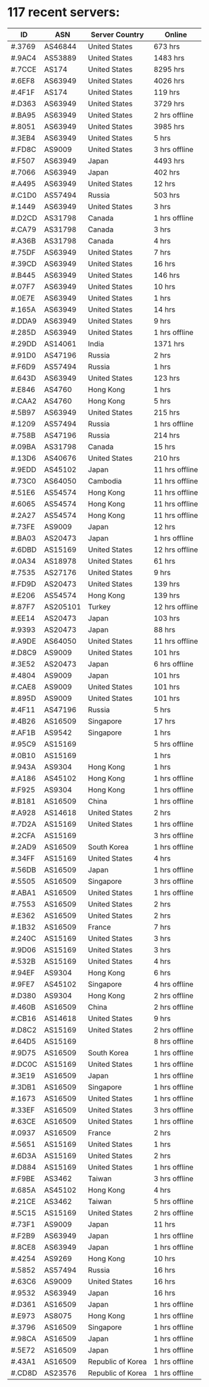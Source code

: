 # 117 recent servers:

| ID | ASN | Server Country | Online |
| ------ | ------ | ------ | ------ |
| #.3769 | AS46844 | United States | 673 hrs |
| #.9AC4 | AS53889 | United States | 1483 hrs |
| #.7CCE | AS174 | United States | 8295 hrs |
| #.6EF8 | AS63949 | United States | 4026 hrs |
| #.4F1F | AS174 | United States | 119 hrs |
| #.D363 | AS63949 | United States | 3729 hrs |
| #.BA95 | AS63949 | United States | 2 hrs offline |
| #.8051 | AS63949 | United States | 3985 hrs |
| #.3EB4 | AS63949 | United States | 5 hrs |
| #.FD8C | AS9009 | United States | 3 hrs offline |
| #.F507 | AS63949 | Japan | 4493 hrs |
| #.7066 | AS63949 | Japan | 402 hrs |
| #.A495 | AS63949 | United States | 12 hrs |
| #.C1D0 | AS57494 | Russia | 503 hrs |
| #.1449 | AS63949 | United States | 3 hrs |
| #.D2CD | AS31798 | Canada | 1 hrs offline |
| #.CA79 | AS31798 | Canada | 3 hrs |
| #.A36B | AS31798 | Canada | 4 hrs |
| #.75DF | AS63949 | United States | 7 hrs |
| #.39CD | AS63949 | United States | 16 hrs |
| #.B445 | AS63949 | United States | 146 hrs |
| #.07F7 | AS63949 | United States | 10 hrs |
| #.0E7E | AS63949 | United States | 1 hrs |
| #.165A | AS63949 | United States | 14 hrs |
| #.DDA9 | AS63949 | United States | 9 hrs |
| #.285D | AS63949 | United States | 1 hrs offline |
| #.29DD | AS14061 | India | 1371 hrs |
| #.91D0 | AS47196 | Russia | 2 hrs |
| #.F6D9 | AS57494 | Russia | 1 hrs |
| #.643D | AS63949 | United States | 123 hrs |
| #.E846 | AS4760 | Hong Kong | 1 hrs |
| #.CAA2 | AS4760 | Hong Kong | 5 hrs |
| #.5B97 | AS63949 | United States | 215 hrs |
| #.1209 | AS57494 | Russia | 1 hrs offline |
| #.758B | AS47196 | Russia | 214 hrs |
| #.09BA | AS31798 | Canada | 15 hrs |
| #.13D6 | AS40676 | United States | 210 hrs |
| #.9EDD | AS45102 | Japan | 11 hrs offline |
| #.73C0 | AS64050 | Cambodia | 11 hrs offline |
| #.51E6 | AS54574 | Hong Kong | 11 hrs offline |
| #.6065 | AS54574 | Hong Kong | 11 hrs offline |
| #.2A27 | AS54574 | Hong Kong | 11 hrs offline |
| #.73FE | AS9009 | Japan | 12 hrs |
| #.BA03 | AS20473 | Japan | 1 hrs offline |
| #.6DBD | AS15169 | United States | 12 hrs offline |
| #.0A34 | AS18978 | United States | 61 hrs |
| #.7535 | AS27176 | United States | 9 hrs |
| #.FD9D | AS20473 | United States | 139 hrs |
| #.E206 | AS54574 | Hong Kong | 139 hrs |
| #.87F7 | AS205101 | Turkey | 12 hrs offline |
| #.EE14 | AS20473 | Japan | 103 hrs |
| #.9393 | AS20473 | Japan | 88 hrs |
| #.A9DE | AS64050 | United States | 11 hrs offline |
| #.D8C9 | AS9009 | United States | 101 hrs |
| #.3E52 | AS20473 | Japan | 6 hrs offline |
| #.4804 | AS9009 | Japan | 101 hrs |
| #.CAE8 | AS9009 | United States | 101 hrs |
| #.895D | AS9009 | United States | 101 hrs |
| #.4F11 | AS47196 | Russia | 5 hrs |
| #.4B26 | AS16509 | Singapore | 17 hrs |
| #.AF1B | AS9542 | Singapore | 1 hrs |
| #.95C9 | AS15169 |  | 5 hrs offline |
| #.0B10 | AS15169 |  | 1 hrs |
| #.943A | AS9304 | Hong Kong | 1 hrs |
| #.A186 | AS45102 | Hong Kong | 1 hrs offline |
| #.F925 | AS9304 | Hong Kong | 1 hrs offline |
| #.B181 | AS16509 | China | 1 hrs offline |
| #.A928 | AS14618 | United States | 2 hrs |
| #.7D2A | AS15169 | United States | 1 hrs offline |
| #.2CFA | AS15169 |  | 3 hrs offline |
| #.2AD9 | AS16509 | South Korea | 1 hrs offline |
| #.34FF | AS15169 | United States | 4 hrs |
| #.56DB | AS16509 | Japan | 1 hrs offline |
| #.5505 | AS16509 | Singapore | 3 hrs offline |
| #.ABA1 | AS16509 | United States | 1 hrs offline |
| #.7553 | AS16509 | United States | 2 hrs |
| #.E362 | AS16509 | United States | 2 hrs |
| #.1B32 | AS16509 | France | 7 hrs |
| #.240C | AS15169 | United States | 3 hrs |
| #.9D06 | AS15169 | United States | 3 hrs |
| #.532B | AS15169 | United States | 4 hrs |
| #.94EF | AS9304 | Hong Kong | 6 hrs |
| #.9FE7 | AS45102 | Singapore | 4 hrs offline |
| #.D380 | AS9304 | Hong Kong | 2 hrs offline |
| #.460B | AS16509 | China | 2 hrs offline |
| #.CB16 | AS14618 | United States | 9 hrs |
| #.D8C2 | AS15169 | United States | 2 hrs offline |
| #.64D5 | AS15169 |  | 8 hrs offline |
| #.9D75 | AS16509 | South Korea | 1 hrs offline |
| #.DC0C | AS15169 | United States | 1 hrs offline |
| #.3E19 | AS16509 | Japan | 1 hrs offline |
| #.3DB1 | AS16509 | Singapore | 1 hrs offline |
| #.1673 | AS16509 | United States | 1 hrs offline |
| #.33EF | AS16509 | United States | 3 hrs offline |
| #.63CE | AS16509 | United States | 1 hrs offline |
| #.0937 | AS16509 | France | 2 hrs |
| #.5651 | AS15169 | United States | 1 hrs |
| #.6D3A | AS15169 | United States | 2 hrs |
| #.D884 | AS15169 | United States | 1 hrs offline |
| #.F9BE | AS3462 | Taiwan | 3 hrs offline |
| #.685A | AS45102 | Hong Kong | 4 hrs |
| #.21CE | AS3462 | Taiwan | 5 hrs offline |
| #.5C15 | AS15169 | United States | 2 hrs offline |
| #.73F1 | AS9009 | Japan | 11 hrs |
| #.F2B9 | AS63949 | Japan | 1 hrs offline |
| #.8CE8 | AS63949 | Japan | 1 hrs offline |
| #.4254 | AS9269 | Hong Kong | 10 hrs |
| #.5852 | AS57494 | Russia | 16 hrs |
| #.63C6 | AS9009 | United States | 16 hrs |
| #.9532 | AS63949 | Japan | 16 hrs |
| #.D361 | AS16509 | Japan | 1 hrs offline |
| #.E973 | AS8075 | Hong Kong | 1 hrs offline |
| #.3796 | AS16509 | Singapore | 1 hrs offline |
| #.98CA | AS16509 | Japan | 1 hrs offline |
| #.5E72 | AS16509 | Japan | 1 hrs offline |
| #.43A1 | AS16509 | Republic of Korea | 1 hrs offline |
| #.CD8D | AS23576 | Republic of Korea | 1 hrs offline |

